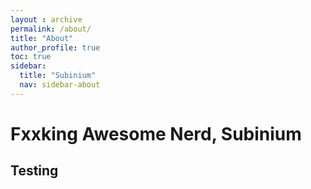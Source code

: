 ```yaml
---
layout : archive
permalink: /about/
title: "About"
author_profile: true
toc: true
sidebar:
  title: "Subinium"
  nav: sidebar-about 
---
```


# Fxxking Awesome Nerd, Subinium

## Testing
